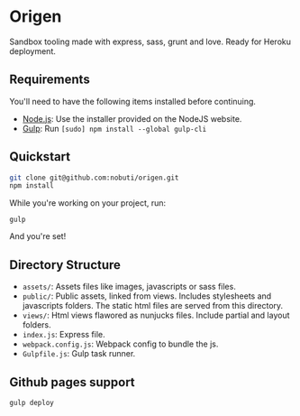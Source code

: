 # Origen

Sandbox tooling made with express, sass, grunt and love. Ready for Heroku deployment.

## Requirements

You'll need to have the following items installed before continuing.

  * [Node.js](http://nodejs.org): Use the installer provided on the NodeJS website.
  * [Gulp](http://gulpjs.com/): Run `[sudo] npm install --global gulp-cli`

## Quickstart

```bash
git clone git@github.com:nobuti/origen.git
npm install
```

While you're working on your project, run:

`gulp`

And you're set!

## Directory Structure

  * `assets/`: Assets files like images, javascripts or sass files.
  * `public/`: Public assets, linked from views. Includes stylesheets and javascripts folders. The static html files are served from this directory.
  * `views/`: Html views flawored as nunjucks files. Include partial and layout folders.
  * `index.js`: Express file.
  * `webpack.config.js`: Webpack config to bundle the js.
  * `Gulpfile.js`: Gulp task runner.

## Github pages support

`gulp deploy`

